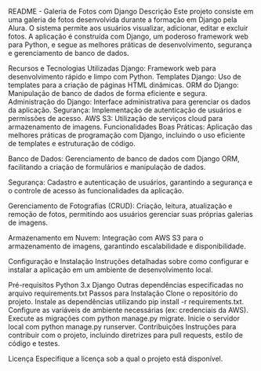 README - Galeria de Fotos com Django
Descrição
Este projeto consiste em uma galeria de fotos desenvolvida durante a formação em Django pela Alura. O sistema permite aos usuários visualizar, adicionar, editar e excluir fotos. A aplicação é construída com Django, um poderoso framework web para Python, e segue as melhores práticas de desenvolvimento, segurança e gerenciamento de banco de dados.

Recursos e Tecnologias Utilizadas
Django: Framework web para desenvolvimento rápido e limpo com Python.
Templates Django: Uso de templates para a criação de páginas HTML dinâmicas.
ORM do Django: Manipulação de banco de dados de forma eficiente e segura.
Administração do Django: Interface administrativa para gerenciar os dados da aplicação.
Segurança: Implementação de autenticação de usuários e permissões de acesso.
AWS S3: Utilização de serviços cloud para armazenamento de imagens.
Funcionalidades
Boas Práticas: Aplicação das melhores práticas de programação com Django, incluindo o uso eficiente de templates e estruturação de código.

Banco de Dados: Gerenciamento de banco de dados com Django ORM, facilitando a criação de formulários e manipulação de dados.

Segurança: Cadastro e autenticação de usuários, garantindo a segurança e o controle de acesso às funcionalidades da aplicação.

Gerenciamento de Fotografias (CRUD): Criação, leitura, atualização e remoção de fotos, permitindo aos usuários gerenciar suas próprias galerias de imagens.

Armazenamento em Nuvem: Integração com AWS S3 para o armazenamento de imagens, garantindo escalabilidade e disponibilidade.

Configuração e Instalação
Instruções detalhadas sobre como configurar e instalar a aplicação em um ambiente de desenvolvimento local.

Pré-requisitos
Python 3.x
Django
Outras dependências especificadas no arquivo requirements.txt
Passos para Instalação
Clone o repositório do projeto.
Instale as dependências utilizando pip install -r requirements.txt.
Configure as variáveis de ambiente necessárias (ex: credenciais da AWS).
Execute as migrações com python manage.py migrate.
Inicie o servidor local com python manage.py runserver.
Contribuições
Instruções para contribuir com o projeto, incluindo diretrizes para pull requests, estilo de código e testes.

Licença
Especifique a licença sob a qual o projeto está disponível.
